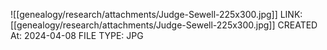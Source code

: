 ![[genealogy/research/attachments/Judge-Sewell-225x300.jpg]]
LINK: [[genealogy/research/attachments/Judge-Sewell-225x300.jpg]]
CREATED At: 2024-04-08
FILE TYPE: JPG
